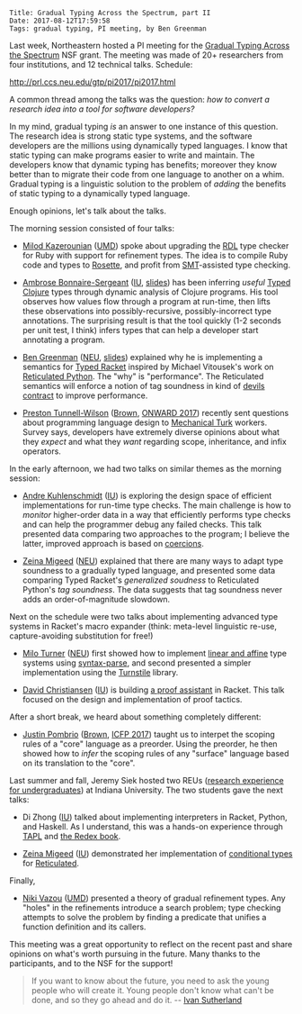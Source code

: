     Title: Gradual Typing Across the Spectrum, part II
    Date: 2017-08-12T17:59:58
    Tags: gradual typing, PI meeting, by Ben Greenman

Last week, Northeastern hosted a PI meeting for the [Gradual Typing Across the
 Spectrum](http://prl.ccs.neu.edu/gtp/) NSF grant.
The meeting was made of 20+ researchers from four institutions,
 and 12 technical talks.
Schedule:

<http://prl.ccs.neu.edu/gtp/pi2017/pi2017.html>

A common thread among the talks was the question:
 _how to convert a research idea into a tool for software developers?_

<!-- more -->

In my mind, gradual typing _is_ an answer to one instance of this question.
The research idea is strong static type systems, and the software developers
 are the millions using dynamically typed languages.
I know that static typing can make programs easier to write and maintain.
The developers know that dynamic typing has benefits; moreover they know better
 than to migrate their code from one language to another on a whim.
Gradual typing is a linguistic solution to the problem of _adding_ the benefits
 of static typing to a dynamically typed language.

Enough opinions, let's talk about the talks.

The morning session consisted of four talks:

- [Milod Kazerounian](https://www.cs.umd.edu/people/milod) ([UMD])
  spoke about upgrading the [RDL](https://github.com/plum-umd/rdl) type checker
  for Ruby with support for refinement types.
  The idea is to compile Ruby code and types to [Rosette](https://emina.github.io/rosette/),
  and profit from [SMT](http://yices.csl.sri.com/papers/cav2007.pdf)-assisted type checking.

- [Ambrose Bonnaire-Sergeant](http://ambrosebs.com/) ([IU], [slides](http://ambrosebs.com/talks/squash-work-boston-pi-2017.pdf))
  has been inferring _useful_ [Typed Clojure](http://typedclojure.org/) types through dynamic analysis of
  Clojure programs. His tool observes how values flow through a program at run-time,
  then lifts these observations into possibly-recursive, possibly-incorrect type
  annotations. The surprising result is that the tool quickly (1-2 seconds per
  unit test, I think) infers types that can help a developer start annotating a program.

- [Ben Greenman](http://ccs.neu.edu/~types/) ([NEU], [slides](http://homedirs.ccs.neu.edu/types/resources/talks/preservation-types.pdf))
  explained why he is implementing a semantics for [Typed Racket](https://github.com/racket/typed-racket)
  inspired by Michael Vitousek's work on [Reticulated Python](http://homes.soic.indiana.edu/mvitouse/papers/popl17.pdf).
  The "why" is "performance". The Reticulated semantics will enforce a
  notion of tag soundness in kind of [devils contract](https://en.wikipedia.org/wiki/Deal_with_the_Devil)
  to improve performance.

- [Preston Tunnell-Wilson](https://cs.brown.edu/~ptunnell/) ([Brown], [ONWARD 2017](http://cs.brown.edu/~sk/Publications/Papers/Published/tpk-crowdsource-lang-design/))
  recently sent questions about programming language design to
  [Mechanical Turk](https://www.mturk.com/mturk/welcome) workers.
  Survey says, developers have extremely diverse opinions about what they _expect_
  and what they _want_ regarding scope, inheritance, and infix operators.

In the early afternoon, we had two talks on similar themes as the morning session:

- [Andre Kuhlenschmidt](https://github.com/akuhlens) ([IU])
  is exploring the design space of efficient implementations for run-time type checks.
  The main challenge is how to _monitor_ higher-order data in a way that efficiently
  performs type checks and can help the programmer debug any failed checks.
  This talk presented data comparing two approaches to the program; I believe
   the latter, improved approach is based on [coercions](http://homepages.inf.ed.ac.uk/wadler/papers/coercions/coercions.pdf).

- [Zeina Migeed](https://zeinamigeed.com/) ([NEU])
  explained that there are many ways to adapt type soundness to a gradually
  typed language, and presented some data comparing Typed Racket's _generalized soudness_
  to Reticulated Python's _tag soundness_. The data suggests that tag soundness
  never adds an order-of-magnitude slowdown.

Next on the schedule were two talks about implementing advanced type systems
 in Racket's macro expander (think: meta-level linguistic re-use, capture-avoiding
 substitution for free!)

- [Milo Turner](https://github.com/iitalics) ([NEU])
  first showed how to implement [linear and affine](https://gankro.github.io/blah/linear-rust/#definitions-and-the-state-of-rust)
  type systems using [syntax-parse](http://docs.racket-lang.org/syntax/Parsing_Syntax.html),
  and second presented a simpler implementation using the [Turnstile](http://docs.racket-lang.org/turnstile/index.html) library.

- [David Christiansen](http://www.davidchristiansen.dk/) ([IU])
  is building [a proof assistant](https://github.com/david-christiansen/pudding)
  in Racket. This talk focused on the design and implementation of proof
  tactics.

After a short break, we heard about something completely different:

- [Justin Pombrio](http://justinpombrio.net/) ([Brown], [ICFP 2017](http://cs.brown.edu/research/plt/dl/icfp2017/))
  taught us to interpet the scoping rules of a "core" language as a preorder.
  Using the preorder, he then showed how to _infer_ the scoping rules of
  any "surface" language based on its translation to the "core".

Last summer and fall, Jeremy Siek hosted two REUs ([research experience for undergraduates](https://www.nsf.gov/funding/pgm_summ.jsp?pims_id=5517&from=fund)) at Indiana University.
The two students gave the next talks:

- Di Zhong ([IU])
  talked about implementing interpreters in Racket, Python, and Haskell.
  As I understand, this was a hands-on experience through [TAPL](https://www.cis.upenn.edu/~bcpierce/tapl/)
  and [the Redex book](https://redex.racket-lang.org/).

- [Zeina Migeed](https://zeinamigeed.com/) ([IU])
  demonstrated her implementation of [conditional types](http://theory.stanford.edu/~aiken/publications/papers/popl94.pdf)
  for [Reticulated](https://github.com/mvitousek/reticulated).

Finally,

- [Niki Vazou](https://nikivazou.github.io/) ([UMD])
  presented a theory of gradual refinement types.
  Any "holes" in the refinements introduce a search problem; type checking
  attempts to solve the problem by finding a predicate that unifies a function
  definition and its callers.

This meeting was a great opportunity to reflect on the recent past and
 share opinions on what's worth pursuing in the future.
Many thanks to the participants, and to the NSF for the support!

> If you want to know about the future, you need to ask the young people who
> will create it. Young people don't know what can't be done, and so they go
> ahead and do it. -- [Ivan Sutherland](https://www.youtube.com/watch?v=sM1bNR4DmhU)


[Brown]: http://cs.brown.edu/
[IU]: https://www.cs.indiana.edu/
[NEU]: http://www.ccis.northeastern.edu/
[UMD]: https://www.cs.umd.edu/
